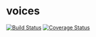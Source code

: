 # voices

[![Build Status](https://travis-ci.org/bytecode-hr/voices.svg?branch=master)](https://travis-ci.org/bytecode-hr/voices)
[![Coverage Status](https://coveralls.io/repos/github/msedmak/voices/badge.svg?branch=master)](https://coveralls.io/github/msedmak/voices?branch=master)